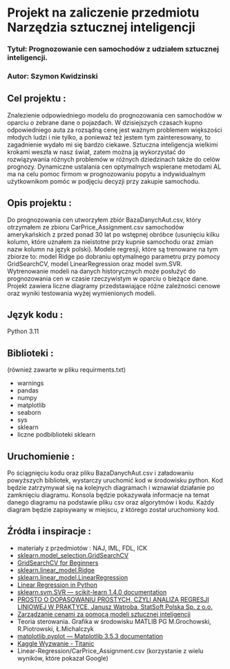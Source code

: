 # Projekt na zaliczenie przedmiotu Narzędzia sztucznej inteligencji


### Tytuł: Prognozowanie cen samochodów z udziałem sztucznej inteligencji.
### Autor: Szymon Kwidzinski

## Cel projektu :
Znalezienie odpowiedniego modelu do prognozowania cen 
samochodów w oparciu o zebrane dane o pojazdach. W dzisiejszych czasach kupno
odpowiedniego auta za rozsądną cenę jest ważnym problemem większości
młodych ludzi i nie tylko, a ponieważ też jestem tym zainteresowany,
to zagadnienie wydało mi się bardzo ciekawe. Sztuczna inteligencja
wielkimi krokami weszła w nasz świat, zatem można ją wykorzystać do
rozwiązywania różnych problemów w różnych dziedzinach także do celów
prognozy. Dynamiczne ustalania cen optymalnych wspierane
metodami AL ma na celu pomoc firmom w prognozowaniu popytu a indywidualnym
użytkownikom pomóc w podjęciu decyzji przy zakupie samochodu.

## Opis projektu :
Do prognozowania cen utworzyłem zbiór BazaDanychAut.csv, który otrzymałem
ze zbioru CarPrice_Assignment.csv samochodów amerykańskich z przed ponad 30 lat po
wstępnej obróbce (usunięciu kilku kolumn, które uznałem za nieistotne przy
kupnie samochodu oraz zmian nazw kolumn na język polski).
Modele regresji, które są trenowane na tym zbiorze to: model Ridge po
dobraniu optymalnego parametru przy pomocy GridSearchCV, model LinearRegression
oraz model svm.SVR. Wytrenowanie modeli na danych historycznych może posłużyć do
prognozowania cen w czasie rzeczywistym w oparciu o bieżące dane. 
Projekt zawiera liczne diagramy przedstawiające różne zależności cenowe oraz wyniki
testowania wyżej wymienionych modeli.

## Język kodu :
Python 3.11

## Biblioteki :
(również zawarte w pliku requirments.txt)
* warnings
* pandas
* numpy
* matplotlib
* seaborn
* sys
* sklearn
* liczne podbiblioteki sklearn

## Uruchomienie :
Po ściągnięciu kodu oraz pliku BazaDanychAut.csv i załadowaniu powyższych bibliotek, wystarczy
uruchomić kod w środowisku python. Kod będzie zatrzymywał się na kolejnych
diagramach i wznawiał działanie po zamknięciu diagramu. Konsola będzie pokazywała informacje 
na temat danego diagramu na podstawie pliku csv oraz algorytmów i kodu. Każdy diagram będzie 
zapisywany w miejscu, z którego został uruchomiony kod.

## Źródła i inspiracje : 
- materiały z przedmiotów : NAJ, IML, FDL, ICK
- [sklearn.model_selection.GridSearchCV](https://scikit-learn.org/stable/modules/generated/sklearn.model_selection.GridSearchCV.html)
- [GridSearchCV for Beginners](https://towardsdatascience.com/gridsearchcv-for-beginners-db48a90114ee)
- [sklearn.linear_model.Ridge](https://scikit-learn.org/stable/modules/generated/sklearn.linear_model.Ridge.html)
- [sklearn.linear_model.LinearRegression](https://scikit-learn.org/stable/modules/generated/sklearn.linear_model.LinearRegression.html)
- [Linear Regression in Python](https://realpython.com/linear-regression-in-python/)
- [sklearn.svm.SVR — scikit-learn 1.4.0 documentation](https://scikit-learn.org/stable/modules/generated/sklearn.svm.SVR.html)
- [PROSTO O DOPASOWANIU PROSTYCH, CZYLI ANALIZA REGRESJI LINIOWEJ W PRAKTYCE, Janusz Wątroba, StatSoft Polska Sp. z o.o.](https://media.statsoft.pl/_old_dnn/downloads/analiza_regresji_liniowej_w_praktyce.pdf) 
- [Zarządzanie cenami za pomocą modeli sztucznej inteligencji](https://webwizard.com.pl/pl/dynamiczne-ustalanie-cen-za-pomoc%C4%85-algorytm%C3%B3w-sztucznej-inteligencji.html)
- Teoria sterowania. Grafika w środowisku MATLIB PG M.Grochowski, R.Piotrowski, Ł.Michalczyk 
- [matplotlib.pyplot — Matplotlib 3.5.3 documentation](https://matplotlib.org/3.5.3/api/_as_gen/matplotlib.pyplot.html) 
- [Kaggle Wyzwanie - Titanic](https://alexiej.github.io/kaggle-titanic/)
- Linear-Regression/CarPrice_Assignment.csv (korzystanie z wielu wyników, które pokazał Google)

